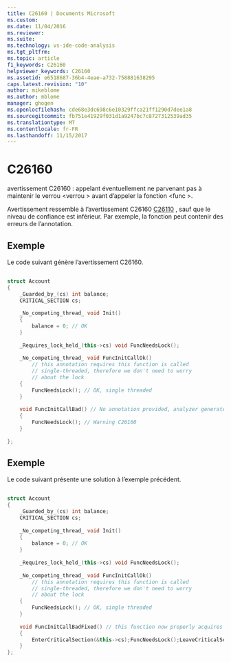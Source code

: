 ```yaml
---
title: C26160 | Documents Microsoft
ms.custom: 
ms.date: 11/04/2016
ms.reviewer: 
ms.suite: 
ms.technology: vs-ide-code-analysis
ms.tgt_pltfrm: 
ms.topic: article
f1_keywords: C26160
helpviewer_keywords: C26160
ms.assetid: e6518687-36b4-4eae-a732-758881638295
caps.latest.revision: "10"
author: mikeblome
ms.author: mblome
manager: ghogen
ms.openlocfilehash: cde68e3dc698c6e10329ffca21ff1290d7dee1a8
ms.sourcegitcommit: fb751e41929f031d1a9247bc7c8727312539ad35
ms.translationtype: MT
ms.contentlocale: fr-FR
ms.lasthandoff: 11/15/2017
---
```

# <a name="c26160"></a>C26160
avertissement C26160 : appelant éventuellement ne parvenant pas à maintenir le verrou \<verrou > avant d’appeler la fonction \<func >.  
  
 Avertissement ressemble à l’avertissement C26160 [C26110](../code-quality/c26110.md) , sauf que le niveau de confiance est inférieur. Par exemple, la fonction peut contenir des erreurs de l’annotation.  
  
## <a name="example"></a>Exemple  
 Le code suivant génère l’avertissement C26160.  
  
```cpp  
  
struct Account  
{  
    _Guarded_by_(cs) int balance;  
    CRITICAL_SECTION cs;  
  
    _No_competing_thread_ void Init()   
    {  
        balance = 0; // OK  
    }  
  
    _Requires_lock_held_(this->cs) void FuncNeedsLock();  
  
    _No_competing_thread_ void FuncInitCallOk()  
        // this annotation requires this function is called   
        // single-threaded, therefore we don't need to worry   
        // about the lock  
    {  
        FuncNeedsLock(); // OK, single threaded  
    }   
  
    void FuncInitCallBad() // No annotation provided, analyzer generates warning  
    {  
        FuncNeedsLock(); // Warning C26160  
    }  
  
};  
```  
  
## <a name="example"></a>Exemple  
 Le code suivant présente une solution à l’exemple précédent.  
  
```cpp  
  
struct Account  
{  
    _Guarded_by_(cs) int balance;  
    CRITICAL_SECTION cs;  
  
    _No_competing_thread_ void Init()  
    {  
        balance = 0; // OK  
    }  
  
    _Requires_lock_held_(this->cs) void FuncNeedsLock();  
  
    _No_competing_thread_ void FuncInitCallOk()  
        // this annotation requires this function is called   
        // single-threaded, therefore we don't need to worry   
        // about the lock  
    {  
        FuncNeedsLock(); // OK, single threaded  
    }   
  
    void FuncInitCallBadFixed() // this function now properly acquires (and releases) the lock  
    {  
        EnterCriticalSection(&this->cs);FuncNeedsLock();LeaveCriticalSection(&this->cs);  
    }  
};  
  
```